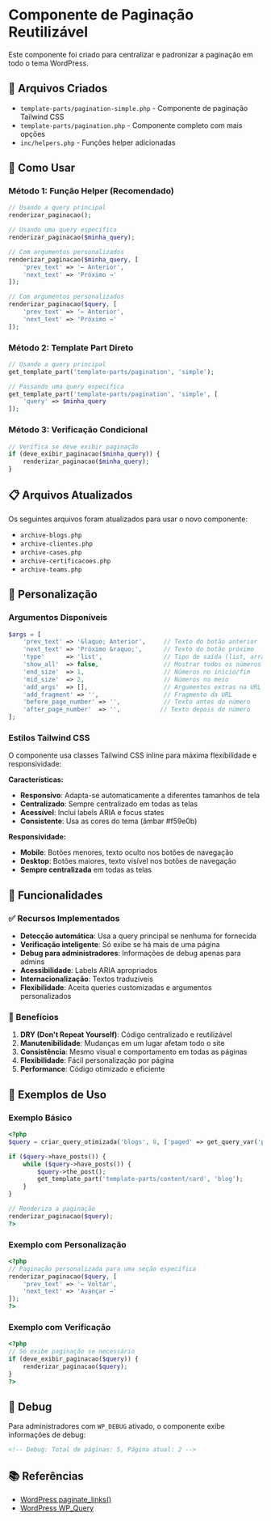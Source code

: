 # Componente de Paginação Reutilizável

Este componente foi criado para centralizar e padronizar a paginação em todo o tema WordPress.

## 📁 Arquivos Criados

- `template-parts/pagination-simple.php` - Componente de paginação Tailwind CSS
- `template-parts/pagination.php` - Componente completo com mais opções
- `inc/helpers.php` - Funções helper adicionadas

## 🚀 Como Usar

### Método 1: Função Helper (Recomendado)

```php
// Usando a query principal
renderizar_paginacao();

// Usando uma query específica
renderizar_paginacao($minha_query);

// Com argumentos personalizados
renderizar_paginacao($minha_query, [
    'prev_text' => '← Anterior',
    'next_text' => 'Próximo →'
]);

// Com argumentos personalizados
renderizar_paginacao($query, [
    'prev_text' => '← Anterior',
    'next_text' => 'Próximo →'
]);
```

### Método 2: Template Part Direto

```php
// Usando a query principal
get_template_part('template-parts/pagination', 'simple');

// Passando uma query específica
get_template_part('template-parts/pagination', 'simple', [
    'query' => $minha_query
]);
```

### Método 3: Verificação Condicional

```php
// Verifica se deve exibir paginação
if (deve_exibir_paginacao($minha_query)) {
    renderizar_paginacao($minha_query);
}
```

## 📋 Arquivos Atualizados

Os seguintes arquivos foram atualizados para usar o novo componente:

- `archive-blogs.php`
- `archive-clientes.php`
- `archive-cases.php`
- `archive-certificacoes.php`
- `archive-teams.php`

## 🎨 Personalização

### Argumentos Disponíveis

```php
$args = [
    'prev_text' => '&laquo; Anterior',     // Texto do botão anterior
    'next_text' => 'Próximo &raquo;',      // Texto do botão próximo
    'type'      => 'list',                 // Tipo de saída (list, array, plain)
    'show_all'  => false,                  // Mostrar todos os números
    'end_size'  => 1,                      // Números no início/fim
    'mid_size'  => 2,                      // Números no meio
    'add_args'  => [],                     // Argumentos extras na URL
    'add_fragment' => '',                  // Fragmento da URL
    'before_page_number' => '',            // Texto antes do número
    'after_page_number'  => '',           // Texto depois do número
];
```

### Estilos Tailwind CSS

O componente usa classes Tailwind CSS inline para máxima flexibilidade e responsividade:

**Características:**

- **Responsivo**: Adapta-se automaticamente a diferentes tamanhos de tela
- **Centralizado**: Sempre centralizado em todas as telas
- **Acessível**: Inclui labels ARIA e focus states
- **Consistente**: Usa as cores do tema (âmbar #f59e0b)

**Responsividade:**

- **Mobile**: Botões menores, texto oculto nos botões de navegação
- **Desktop**: Botões maiores, texto visível nos botões de navegação
- **Sempre centralizada** em todas as telas

## 🔧 Funcionalidades

### ✅ Recursos Implementados

- **Detecção automática**: Usa a query principal se nenhuma for fornecida
- **Verificação inteligente**: Só exibe se há mais de uma página
- **Debug para administradores**: Informações de debug apenas para admins
- **Acessibilidade**: Labels ARIA apropriados
- **Internacionalização**: Textos traduzíveis
- **Flexibilidade**: Aceita queries customizadas e argumentos personalizados

### 🎯 Benefícios

1. **DRY (Don't Repeat Yourself)**: Código centralizado e reutilizável
2. **Manutenibilidade**: Mudanças em um lugar afetam todo o site
3. **Consistência**: Mesmo visual e comportamento em todas as páginas
4. **Flexibilidade**: Fácil personalização por página
5. **Performance**: Código otimizado e eficiente

## 📝 Exemplos de Uso

### Exemplo Básico

```php
<?php
$query = criar_query_otimizada('blogs', 8, ['paged' => get_query_var('paged')]);

if ($query->have_posts()) {
    while ($query->have_posts()) {
        $query->the_post();
        get_template_part('template-parts/content/card', 'blog');
    }
}

// Renderiza a paginação
renderizar_paginacao($query);
?>
```

### Exemplo com Personalização

```php
<?php
// Paginação personalizada para uma seção específica
renderizar_paginacao($query, [
    'prev_text' => '← Voltar',
    'next_text' => 'Avançar →'
]);
?>
```

### Exemplo com Verificação

```php
<?php
// Só exibe paginação se necessário
if (deve_exibir_paginacao($query)) {
    renderizar_paginacao($query);
}
?>
```

## 🐛 Debug

Para administradores com `WP_DEBUG` ativado, o componente exibe informações de debug:

```html
<!-- Debug: Total de páginas: 5, Página atual: 2 -->
```

## 📚 Referências

- [WordPress paginate_links()](https://developer.wordpress.org/reference/functions/paginate_links/)
- [WordPress WP_Query](https://developer.wordpress.org/reference/classes/wp_query/)
